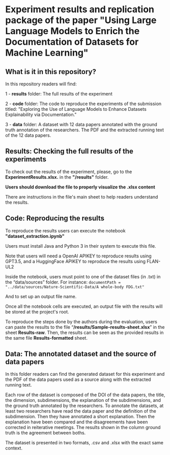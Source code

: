 # Experiment results and replication package of the paper "Using Large Language Models to Enrich the Documentation of Datasets for Machine Learning"

## What is it in this repository?

In this repository  readers will find:

1 - **results** folder: The full results of the experiment

2 - **code** folder: The code to reproduce the experiments of the submission titled: "Exploring the Use of Language Models to Enhance Datasets Explainability via Documentation."

3 - **data** folder: A dataset with 12 data papers annotated with the ground truth annotation of the researchers. The PDF and the extracted running text of the 12 data papers.

## Results: Checking the full results of the experiments 
To check out the results of the experiment, please, go to the **ExperimentResults.xlsx.**  in the **"/results"** folder. 

**Users should download the file to properly visualize the .xlsx content**

There are instructions in the file's main sheet to help readers understand the results.

## Code: Reproducing the results 
To reproduce the results users can execute the notebook **"dataset_extraction.ipynb"**

Users must install Java and Python 3 in their system to execute this file.

Note that users will need a OpenAI APIKEY to reproduce results using GPT3.5, and a HuggingFace APIKEY to reproduce the results using FLAN-UL2

Inside the notebook, users must point to one of the dataset files (in .txt) in the “data/sources” folder. For instance: 
```documentPath = "../data/sources/Nature-Scientific-Data/A whole-body FDG.txt" ```

And to set up an output file name.


Once all the notebook cells are executed, an output file with the results will be stored at the project's root.

To reproduce the steps done by the authors during the evaluation, users can paste the results to the file “**/results/Sample-results-sheet.xlsx**” in the sheet **Results-raw**. Then, the results can be seen as the provided results in the same file **Results-formatted** sheet.

## Data: The annotated dataset and the source of data papers

In this folder readers can find the generated dataset for this experiment and the PDF of the data papers used as a source along with the extracted running text.

Each row of the dataset is composed of the DOI of the data papers, the title, the dimension, subdimensions, the explanation of the subdimensions, and the ground truth annotated by the researchers. To annotate the datasets, at least two researchers have read the data paper and the definition of the subdimension. Then they have annotated a short explanation. Then the explanation have been compared and the disagreements have been corrected in reiterative meetings. The results shown in the column ground truth is the agreement between boths.

The dataset is presented in two formats, .csv and .xlsx with the exact same context.
